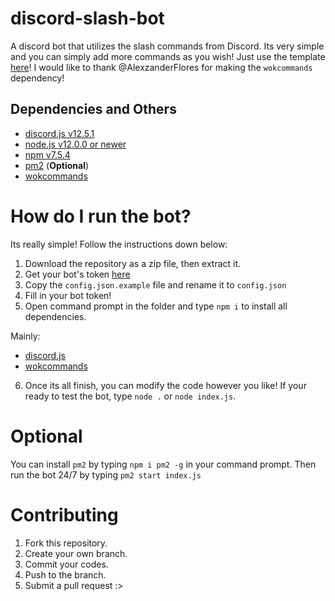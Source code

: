 # discord-slash-bot
 A discord bot that utilizes the slash commands from Discord. Its very simple and you can simply add more commands as you wish! Just use the template [here](commands/command-module-example.js)! I would like to thank @AlexzanderFlores for making the `wokcommands` dependency!

## Dependencies and Others
- [discord.js v12.5.1](https://discord.js.org/)
- [node.js v12.0.0 or newer](https://nodejs.org/)
- [npm v7.5.4](https://www.npmjs.com/)
- [pm2](https://pm2.keymetrics.io/) (**Optional**)
- [wokcommands](https://www.npmjs.com/package/wokcommands)

# How do I run the bot?

Its really simple! Follow the instructions down below:

1. Download the repository as a zip file, then extract it.
2. Get your bot's token [here](https://discord.com/applications)
3. Copy the `config.json.example` file and rename it to `config.json`
4. Fill in your bot token!
5. Open command prompt in the folder and type `npm i` to install all dependencies.

Mainly:
- [discord.js](https://discord.js.org)
- [wokcommands](https://www.npmjs.com/package/wokcommands)

6. Once its all finish, you can modify the code however you like! If your ready to test the bot, type `node .` or `node index.js`.

# Optional

You can install `pm2` by typing `npm i pm2 -g` in your command prompt. Then run the bot 24/7 by typing `pm2 start index.js`

# Contributing

1. Fork this repository.
2. Create your own branch.
3. Commit your codes.
4. Push to the branch.
5. Submit a pull request :>
